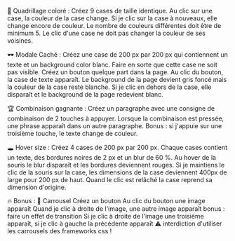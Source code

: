 🔳 Quadrillage coloré :
Créez 9 cases de taille identique.
Au clic sur une case, la couleur de la case change.
Si je clic sur la case à nouveaux, elle change encore de couleur.
Le nombre de couleurs différentes doit être de minimum 5.
Le clic d'une case ne doit pas changer la couleur de ses voisines.



🕶️ Modale Caché :
Créez une case de 200 px par 200 px qui contiennent un texte et un background color blanc.
Faire en sorte que cette case ne soit pas visible.
Créez un bouton quelque part dans la page.
Au clic du bouton, la case de texte apparaît.
Le background de la page devient gris foncé mais la couleur de la case reste blanche.
Si je clic en dehors de la case, elle disparaît et le background de la page redevient blanc.



🏆️ Combinaison gagnante :
Créez un paragraphe avec une consigne de combinaison de 2 touches à appuyer.
Lorsque la combinaison est pressée, une phrase apparaît dans un autre paragraphe.
Bonus : si j'appuie sur une troisième touche, le texte change de couleur.



🕳️ Hover size :
Créez 4 cases de 200 px par 200 px.
Chaque cases contient un texte, des bordures noires de 2 px et un blur de 60 %.
Au hover de la souris le blur disparaît et les bordures deviennent rouges.
Si je maintiens le clic de la souris sur la case, les dimensions de la case deviennent 400px de large pour 200 px de haut.
Quand le clic est relâché la case reprend sa dimension d'origine.



🔥 Bonus : 🎠 Carrousel
Créez un bouton
Au clic du bouton une image apparaît
Quand je clic à droite de l'image, une autre image apparaît
bonus : faire un effet de transition
Si je clic à droite de l'image une troisième apparaît, si je clic à gauche la précédente apparaît
⚠️ interdiction d'utiliser les carrousels des frameworks css !
